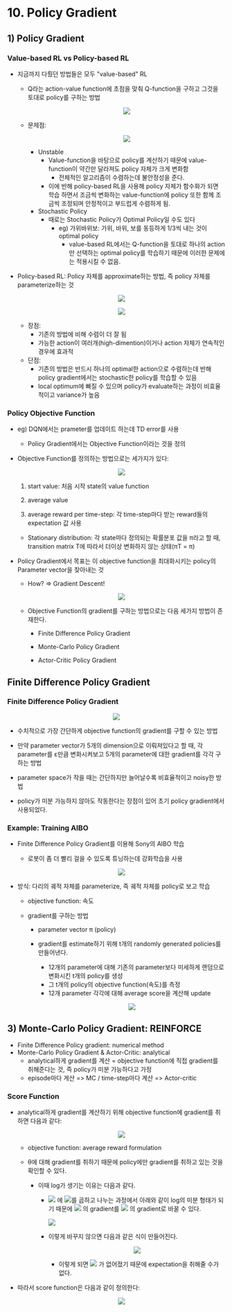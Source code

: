 # 10. Policy Gradient

## 1) Policy Gradient

### Value-based RL vs Policy-based RL

* 지금까지 다뤘던 방법들은 모두 "value-based" RL

  * Q라는 action-value function에 초점을 맞춰 Q-function을 구하고 그것을 토대로 policy를 구하는 방법

    <p align="center"><img src="https://dnddnjs.gitbooks.io/rl/content/PG4.png"/></p>

  * 문제점:

    <p align="center"><img src="https://dnddnjs.gitbooks.io/rl/content/PG7.png"/></p>

    * Unstable
      * Value-function을 바탕으로 policy를 계산하기 때문에 value-function이 약간만 달라져도 policy 자체가 크게 변화함
        * 전체적인 알고리즘이 수렴하는데 불안정성을 준다.
      * 이에 반해 policy-based RL을 사용해 policy 자체가 함수화가 되면 학습 하면서 조금씩 변화하는 value-function에 policy 또한 함께 조금씩 조정되며 안정적이고 부드럽게 수렴하게 됨.
    * Stochastic Policy
      * 때로는 Stochastic Policy가 Optimal Policy일 수도 있다
        * eg) 가위바위보: 가위, 바위, 보를 동등하게 1/3씩 내는 것이 optimal policy
          * value-based RL에서는 Q-function을 토대로 하나의 action만 선택하는 optimal policy를 학습하기 때문에 이러한 문제에는 적용시킬 수 없음.

* Policy-based RL: Policy 자체를 approximate하는 방법, 즉 policy 자체를 parameterize하는 것

  <p align="center"><img src="https://dnddnjs.gitbooks.io/rl/content/PG5.png"/></p>

  

  <p align="center"><img src="https://dnddnjs.gitbooks.io/rl/content/PG6.png"/></p>

  * 장점: 
    * 기존의 방법에 비해 수렴이 더 잘 됨
    * 가능한 action이 여러개(high-dimention)이거나 action 자체가 연속적인 경우에 효과적
  * 단점: 
    * 기존의 방법은 반드시 하나의 optimal한 action으로 수렴하는데 반해 policy gradient에서는 stochastic한 policy를 학습할 수 있음
    * local optimum에 빠질 수 있으며 policy가 evaluate하는 과정이 비효율적이고 variance가 높음

### Policy Objective Function

* eg) DQN에서는 prameter를 업데이트 하는데 TD error를 사용

  * Policy Gradient에서는 Objective Function이라는 것을 정의

* Objective Function를 정의하는 방법으로는 세가지가 있다:

  <p align="center"><img src="https://dnddnjs.gitbooks.io/rl/content/PG9.png"/></p>

  1. start value: 처음 시작 state의 value function

  2. average value

  3. average reward per time-step: 각 time-step마다 받는 reward들의 expectation 값 사용

  * Stationary distribution: 각 state마다 정의되는 확률분포 값을 π라고 할 때, transition matrix T에 따라서 더이상 변화하지 않는 상태(πT = π)

* Policy Gradient에서 목표는 이 objective function을 최대화시키는 policy의 Parameter vector을 찾아내는 것

  * How? => Gradient Descent!

  <p align="center"><img src="https://dnddnjs.gitbooks.io/rl/content/PG11.png"/></p>

  * Objective Function의 gradient를 구하는 방법으로는 다음 세가지 방법이 존재한다.

    * Finite Difference Policy Gradient

    * Monte-Carlo Policy Gradient

    * Actor-Critic Policy Gradient

      

## Finite Difference Policy Gradient

### Finite Difference Policy Gradient

<p align="center"><img src="https://dnddnjs.gitbooks.io/rl/content/PG12.png"/></p>

* 수치적으로 가장 간단하게 objective function의 gradient를 구할 수 있는 방법
* 만약 parameter vector가 5개의 dimension으로 이뤄져있다고 할 때, 각 parameter를 ε만큼 변화시켜보고 5개의 parameter에 대한 gradient를 각각 구하는 방법

* parameter space가 작을 때는 간단하지만 늘어날수록 비효율적이고 noisy한 방법
* policy가 미분 가능하지 않아도 작동한다는 장점이 있어 초기 policy gradient에서 사용되었다.



### Example: Training AIBO

* Finite Difference Policy Gradient를 이용해 Sony의 AIBO 학습

  * 로봇이 좀 더 빨리 걸을 수 있도록 튜닝하는데 강화학습을 사용

  <p align="center"><img src="https://dnddnjs.gitbooks.io/rl/content/PG26.png"></p>

* 방식: 다리의 궤적 자체를 parameterize, 즉 궤적 자체를 policy로 보고 학습

  * objective function: 속도

  * gradient를 구하는 방법

    * parameter vector π (policy)

    * gradient를 estimate하기 위해 t개의 randomly generated policies를 만들어낸다.

      * 12개의 parameter에 대해 기존의 parameter보다 미세하게 랜덤으로 변화시킨 t개의 policy를 생성
      * 그 t개의 policy의 objective function(속도)를 측정
      * 12개 parameter 각각에 대해 average score을 계산해 update

      <p align="center"><img src="https://dnddnjs.gitbooks.io/rl/content/PG28.png"/></p>

      

## 3) Monte-Carlo Policy Gradient: REINFORCE

* Finite Difference Policy gradient: numerical method
* Monte-Carlo Policy Gradient & Actor-Critic: analytical
  * analytical하게 gradient를 계산 = objective function에 직접 gradient를 취해준다는 것, 즉 policy가 미분 가능하다고 가정
  * episode마다 게산 => MC / time-step마다 계산 => Actor-critic

### Score Function

* analytical하게 gradient를 계산하기 위해 objective function에 gradient를 취하면 다음과 같다:

  <p align="center"><img src="https://dnddnjs.gitbooks.io/rl/content/PG14.png"/></p>

  * objective function: average reward formulation

  * θ에 대해 gradient를 취하기 때문에 policy에만 gradient를 취하고 있는 것을 확인할 수 있다.

    * 이때 log가 생기는 이유는 다음과 같다.

      * <img src="https://latex.codecogs.com/gif.latex?%5Cnabla_%7B%5Ctheta%7D%20%5Cpi_%7B%5Ctheta%7D"/> 에 <img src="https://latex.codecogs.com/gif.latex?%5Cpi_%7B%5Ctheta%7D"/>를 곱하고 나누는 과정에서 아래와 같이 log의 미분 형태가 되기 때문에 <img src="https://latex.codecogs.com/gif.latex?%5Cpi_%7B%5Ctheta%7D"/> 의 gradient를 <img src="https://latex.codecogs.com/gif.latex?log%20%5Cpi_%7B%5Ctheta%7D"/> 의 gradient로 바꿀 수 있다.

        <img src="https://dnddnjs.gitbooks.io/rl/content/PG15.png"/> 

      * 이렇게 바꾸지 않으면 다음과 같은 식이 만들어진다.

        <p align="center"><img src="https://latex.codecogs.com/gif.latex?%5Csum_%7Bs%5Cin%20S%7D%5E%7B%7D%7B%20d%28s%29%20%7D%20%5Csum_%7B%20a%5Cin%20A%20%7D%5E%7B%20%7D%20%5Cnabla%20_%7B%20%5Ctheta%20%7D%5Cpi%20_%7B%20%5Ctheta%20%7D%28s%2Ca%29%7BR%7D_%7B%20s%2Ca%20%7D"></p>

        * 이렇게 되면 <img src="https://latex.codecogs.com/gif.latex?%5Cpi_%7B%5Ctheta%7D"/> 가 없어졌기 때문에 expectation을 취해줄 수가 없다.

* 따라서 score function은 다음과 같이 정의한다:

  <p align="center"><img src="https://dnddnjs.gitbooks.io/rl/content/PG13.png"/></p>

  

